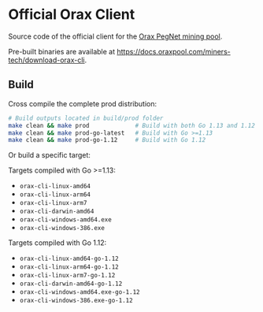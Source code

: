 # Official Orax Client

Source code of the official client for the [Orax PegNet mining pool](https://www.oraxpool.com).

Pre-built binaries are available at https://docs.oraxpool.com/miners-tech/download-orax-cli.

## Build

Cross compile the complete prod distribution:

```bash
# Build outputs located in build/prod folder
make clean && make prod             # Build with both Go 1.13 and 1.12
make clean && make prod-go-latest   # Build with Go >=1.13
make clean && make prod-go-1.12     # Build with Go 1.12
```

Or build a specific target:

Targets compiled with Go >=1.13:

- `orax-cli-linux-amd64`
- `orax-cli-linux-arm64`
- `orax-cli-linux-arm7`
- `orax-cli-darwin-amd64`
- `orax-cli-windows-amd64.exe`
- `orax-cli-windows-386.exe`

Targets compiled with Go 1.12:

- `orax-cli-linux-amd64-go-1.12`
- `orax-cli-linux-arm64-go-1.12`
- `orax-cli-linux-arm7-go-1.12`
- `orax-cli-darwin-amd64-go-1.12`
- `orax-cli-windows-amd64.exe-go-1.12`
- `orax-cli-windows-386.exe-go-1.12`
